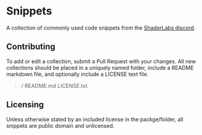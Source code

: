 # Snippets
A collection of commonly used code snippets from the [ShaderLabs discord](https://discord.gg/RpzWN9S).

## Contributing
To add or edit a collection, submit a Pull Request with your changes. All new collections should be placed in a uniquely named folder, include a README markdown file, and optionally include a LICENSE text file.

> <package>/
>	README.md
>	LICENSE.txt

## Licensing
Unless otherwise stated by an included license in the packge/folder, all snippets are public domain and unlicensed.
